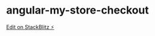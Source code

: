 # angular-my-store-checkout

[Edit on StackBlitz ⚡️](https://stackblitz.com/edit/angular-my-store-checkout)
